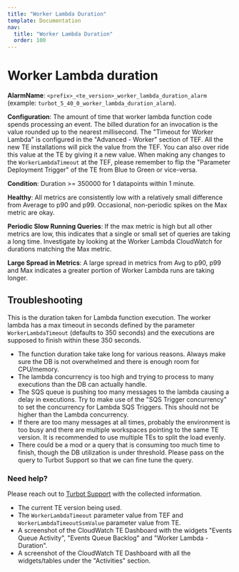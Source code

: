 ```yaml
---
title: "Worker Lambda Duration"
template: Documentation
nav:
  title: "Worker Lambda Duration"
  order: 100
---
```


# Worker Lambda duration

**AlarmName**: `<prefix>_<te_version>_worker_lambda_duration_alarm` (example: `turbot_5_40_0_worker_lambda_duration_alarm`).

**Configuration**: The amount of time that worker lambda function code spends processing an event. The billed duration for an invocation is the value rounded up to the nearest millisecond. The "Timeout for Worker Lambda" is configured in the "Advanced - Worker" section of TEF. All the new TE installations will pick the value from the TEF. You can also over ride this value at the TE by giving it a new value. When making any changes to the `WorkerLambdaTimeout` at the TEF, please remember to flip the "Parameter Deployment Trigger" of the TE from Blue to Green or vice-versa.

**Condition**: Duration >= 350000 for 1 datapoints within 1 minute.

**Healthy**: All metrics are consistently low with a relatively small difference from Average to p90 and p99. Occasional, non-periodic spikes on the Max metric are okay.

**Periodic Slow Running Queries**: If the max metric is high but all other metrics are low, this indicates that a single or small set of queries are taking a long time. Investigate by looking at the Worker Lambda CloudWatch for durations matching the Max metric.

**Large Spread in Metrics**: A large spread in metrics from Avg to p90, p99 and Max indicates a greater portion of Worker Lambda runs are taking longer.

## Troubleshooting

This is the duration taken for Lambda function execution. The worker lambda has a max timeout in seconds defined by the parameter `WorkerLambdaTimeout` (defaults to 350 seconds) and the executions are supposed to finish within these 350 seconds.

* The function duration take take long for various reasons. Always make sure the DB is not overwhelmed and there is enough room for CPU/memory.
* The lambda concurrency is too high and trying to process to many executions than the DB can actually handle.
* The SQS queue is pushing too many messages to the lambda causing a delay in executions. Try to make use of the "SQS Trigger concurrency" to set the concurrency for Lambda SQS Triggers. This should not be higher than the Lambda concurrency.
* If there are too many messages at all times, probably the environment is too busy and there are multiple workspaces pointing to the same TE version. It is recommended to use multiple TEs to split the load evenly.
* There could be a mod or a query that is consuming too much time to finish, though the DB utilization is under threshold. Please pass on the query to Turbot Support so that we can fine tune the query.

### Need help?
Please reach out to [Turbot Support](mailto:support@turbot.com) with the collected information.

* The current TE version being used.
* The `WorkerLambdaTimeout` parameter value from TEF and `WorkerLambdaTimeoutSsmValue` parameter value from TE.
* A screenshot of the CloudWatch TE Dashboard with the widgets "Events Queue Activity", "Events Queue Backlog" and "Worker Lambda - Duration".
* A screenshot of the CloudWatch TE Dashboard with all the widgets/tables under the "Activities" section.
